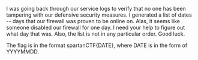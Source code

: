 I was going back through our service logs to verify that no one has been tampering with our defensive security measures. I generated a list of dates -- days that our firewall was proven to be online on. Alas, it seems like someone disabled our firewall for one day. I need your help to figure out what day that was. Also, the list is not in any particular order. Good luck.

The flag is in the format spartanCTF{DATE}, where DATE is in the form of YYYYMMDD.
